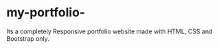 # my-portfolio-
Its a completely Responsive portfolio website made with HTML, CSS and Bootstrap only.
